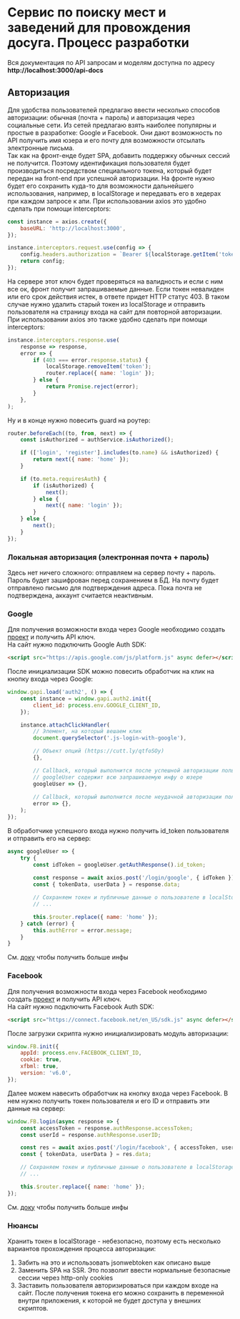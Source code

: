 # Сервис по поиску мест и заведений для провождения досуга. Процесс разработки
Вся документация по API запросам и моделям доступна по адресу **http://localhost:3000/api-docs**

## Авторизация
Для удобства пользователей предлагаю ввести несколько способов авторизации: обычная (почта + пароль) и авторизация 
через социальные сети. Из сетей предлагаю взять наиболее популярны и простые в разработке: Google и Facebook. Они дают 
возможность по API получить имя юзера и его почту для возможности отсылать электронные письма. 
\
Так как на фронт-енде будет SPA, добавить поддержку обычных сессий не получится. Поэтому идентификация пользователя будет производиться посредством специального токена, который будет передан на front-end при успешной авторизации. На фронте нужно будет его сохранить куда-то для возможности дальнейшего использования, например, в localStorage и передавать его в хедерах при каждом запросе к апи. При использовании axios это удобно сделать при помощи interceptors:
```js
const instance = axios.create({
    baseURL: 'http://localhost:3000',
});

instance.interceptors.request.use(config => {
    config.headers.authorization = `Bearer ${localStorage.getItem('token')}`;
    return config;
});
```
На сервере этот ключ будет проверяться на валидность и если с ним все ок, фронт получит запрашиваемые данные. Если токен невалиден или его срок действия истек, в ответе придет HTTP статус 403. В таком случае нужно удалить старый токен из localStorage и отправить пользователя на страницу входа на сайт для повторной авторизации.
При использовании axios это также удобно сделать при помощи interceptors:
```js
instance.interceptors.response.use(
    response => response,
    error => {
        if (403 === error.response.status) {
            localStorage.removeItem('token');
            router.replace({ name: 'login' });
        } else {
            return Promise.reject(error);
        }
    },
);
```
Ну и в конце нужно повесить guard на роутер:
```js
router.beforeEach((to, from, next) => {
    const isAuthorized = authService.isAuthorized();

    if (['login', 'register'].includes(to.name) && isAuthorized) {
        return next({ name: 'home' });
    }

    if (to.meta.requiresAuth) {
        if (isAuthorized) {
            next();
        } else {
            next({ name: 'login' });
        }
    } else {
        next();
    }
});
```

### Локальная авторизация (электронная почта + пароль)
Здесь нет ничего сложного: отправляем на сервер почту + пароль. Пароль будет зашифрован перед сохранением в БД. На почту будет отправлено письмо для подтверждения адреса. Пока почта не подтверждена, аккаунт считается неактивным.
 
### Google
Для получения возможности входа через Google необходимо создать [проект](https://developers.google.com/identity/sign-in/web/sign-in) и получить API ключ.
\
На сайт нужно подключить Google Auth SDK:
```html
<script src="https://apis.google.com/js/platform.js" async defer></script>
```
После инициализации SDK можно повесить обработчик на клик на кнопку входа через Google:
```js
window.gapi.load('auth2', () => {
    const instance = window.gapi.auth2.init({
        client_id: process.env.GOOGLE_CLIENT_ID,
    });

    instance.attachClickHandler(
        // Элемент, на который вешаем клик
        document.querySelector('.js-login-with-google'),

        // Объект опций (https://cutt.ly/qtfoSOy)
        {},

        // Callback, который выполнится после успешной авторизации пользователя. Объект 
        // googleUser содержит всю запрашиваемую инфу о юзере
        googleUser => {},
    
        // Callback, который выполнится после неудачной авторизации пользователя
        error => {},
    );
});
```
В обработчике успешного входа нужно получить id_token пользователя и отправить его на сервер:
```js
async googleUser => {
    try {
        const idToken = googleUser.getAuthResponse().id_token;
        
        const response = await axios.post('/login/google', { idToken });
        const { tokenData, userData } = response.data;

        // Сохраняем токен и публичные данные о пользователе в localStorage, например
        // ...

        this.$router.replace({ name: 'home' });
    } catch (error) {
        this.authError = error.message;
    }
}
```
См. [доку](https://developers.google.com/identity/sign-in/web/sign-in#before_you_begin) чтобы получить больше инфы

### Facebook
Для получения возможности входа через Facebook необходимо создать [проект](https://developers.facebook.com/docs/apps/) и получить API ключ.
\
На сайт нужно подключить Facebook Auth SDK:
```html
<script src="https://connect.facebook.net/en_US/sdk.js" async defer></script>
```
После загрузки скрипта нужно инициализировать модуль авторизации:
```js
window.FB.init({
    appId: process.env.FACEBOOK_CLIENT_ID,
    cookie: true,
    xfbml: true,
    version: 'v6.0',
});
```
Далее можем навесить обработчик на кнопку входа через Facebook. В нем нужно получить токен пользователя и его ID и отправить эти данные на сервер:
```js
window.FB.login(async response => {
    const accessToken = response.authResponse.accessToken;
    const userId = response.authResponse.userID;

    const res = await axios.post('/login/facebook', { accessToken, userId });
    const { tokenData, userData } = res.data;

    // Сохраняем токен и публичные данные о пользователе в localStorage, например
    // ...

    this.$router.replace({ name: 'home' });
});
```
См. [доку](https://developers.facebook.com/docs/javascript) чтобы получить больше инфы

### Нюансы
Хранить токен в localStorage - небезопасно, поэтому есть несколько вариантов прохождения процесса авторизации:
1. Забить на это и использовать jsonwebtoken как описано выше
1. Заменить SPA на SSR. Это позволит ввести нормальные безопасные сессии через http-only cookies
1. Заставить пользователя авторизироваться при каждом входе на сайт. После получения токена его можно сохранить в 
переменной внутри приложения, к которой не будет доступа у внешних скриптов.

